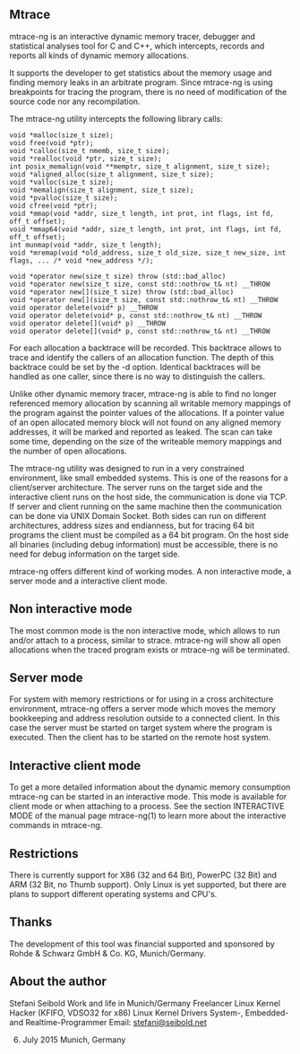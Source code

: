 ﻿Mtrace
------

mtrace-ng is an interactive dynamic memory tracer, debugger and statistical analyses tool for C and C++, which intercepts, records and reports all kinds of dynamic memory allocations.

It supports the developer to get statistics about the memory usage and finding memory leaks in an arbitrate program.  Since mtrace-ng is using breakpoints for tracing the program, there is no need of modification of the source code nor any recompilation.

The mtrace-ng utility intercepts the following library calls:

	void *malloc(size_t size);
	void free(void *ptr);
	void *calloc(size_t nmemb, size_t size);
	void *realloc(void *ptr, size_t size);
	int posix_memalign(void **memptr, size_t alignment, size_t size);
	void *aligned_alloc(size_t alignment, size_t size);
	void *valloc(size_t size);
	void *memalign(size_t alignment, size_t size);
	void *pvalloc(size_t size);
	void cfree(void *ptr);
	void *mmap(void *addr, size_t length, int prot, int flags, int fd, off_t offset);
	void *mmap64(void *addr, size_t length, int prot, int flags, int fd, off_t offset);
	int munmap(void *addr, size_t length);
	void *mremap(void *old_address, size_t old_size, size_t new_size, int flags, ... /* void *new_address */);

	void *operator new(size_t size) throw (std::bad_alloc)
	void *operator new(size_t size, const std::nothrow_t& nt) __THROW
	void *operator new[](size_t size) throw (std::bad_alloc)
	void *operator new[](size_t size, const std::nothrow_t& nt) __THROW
	void operator delete(void* p) __THROW
	void operator delete(void* p, const std::nothrow_t& nt) __THROW
	void operator delete[](void* p) __THROW
	void operator delete[](void* p, const std::nothrow_t& nt) __THROW


For each allocation a backtrace will be recorded.  This backtrace allows to trace and identify the callers of an allocation function.  The depth of this backtrace could be set by the -d option. Identical backtraces will be handled as one caller, since there is no way to distinguish the callers.

Unlike other dynamic memory tracer, mtrace-ng is able to find no longer referenced memory allocation by scanning all writable memory mappings of the program against the pointer values of the allocations.  If a pointer value of an open allocated memory block will not found on any aligned memory addresses, it will be marked and reported as leaked.  The scan can take some time, depending on the size of the writeable memory mappings and the number of open allocations.

The mtrace-ng utility was designed to run in a very constrained environment, like small embedded systems.  This is one of the reasons for a client/server architecture.  The server runs on the target side and the interactive client runs on the host side, the communication is done via TCP.  If server and client running on the same machine then the communication can be done via UNIX Domain Socket.  Both sides can run on different architectures, address sizes and endianness, but for tracing 64 bit programs the client must be compiled as a 64 bit program.  On the host side all binaries (including debug information) must be accessible, there is no need for debug information on the target side.


mtrace-ng offers different kind of working modes.  A non interactive mode, a server mode and a interactive client mode.

Non interactive mode
--------------------
The most common mode is the non interactive mode, which allows to run and/or attach to a process, similar to strace.  mtrace-ng will show all open allocations when the traced program exists or mtrace-ng will be terminated.

Server mode
-----------
For system with memory restrictions or for using in a cross architecture environment, mtrace-ng offers a server mode which moves the memory bookkeeping and address resolution outside to a connected client.  In this case the server must be started on target system where the program is executed.  Then the client has to be started on the remote host system.

Interactive client mode
-----------------------
To get a more detailed information about the dynamic memory consumption mtrace-ng can be started in an interactive mode.  This mode is available for client mode or when attaching to a process.  See the section INTERACTIVE MODE of the manual page mtrace-ng(1) to learn more about the interactive commands in mtrace-ng.


Restrictions
------------
There is currently support for X86 (32 and 64 Bit), PowerPC (32 Bit) and ARM (32 Bit, no Thumb support).  Only Linux is yet supported, but there are plans to support different operating systems and CPU's.

Thanks
------

The development of this tool was financial supported and sponsored by
Rohde & Schwarz GmbH & Co. KG, Munich/Germany.

About the author
----------------

Stefani Seibold
Work and life in Munich/Germany
Freelancer
Linux Kernel Hacker (KFIFO, VDSO32 for x86)
Linux Kernel Drivers
System-, Embedded- and Realtime-Programmer
Email: stefani@seibold.net

6. July 2015
Munich, Germany


